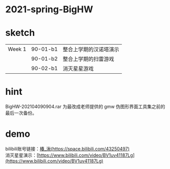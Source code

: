 # 2021-spring-BigHW

# sketch
||||
|--|--|--|
|Week 1|90-01-b1|整合上学期的汉诺塔演示|
||90-01-b2|整合上学期的扫雷游戏|
||90-02-b1|消灭星星游戏|

# hint
BigHW-202104090904.rar 为最改成老师提供的 gmw 伪图形界面工具集之前的最后一次备份。

# demo
bilibili账号链接：[椿_湫(https://space.bilibili.com/43250497)](https://space.bilibili.com/43250497)
</br>
消灭星星演示：[https://www.bilibili.com/video/BV1uv41187Lg](https://www.bilibili.com/video/BV1uv41187Lg)
